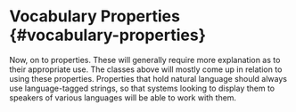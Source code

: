 # Vocabulary Properties {#vocabulary-properties}

Now, on to properties. These will generally require more explanation as to their appropriate use. The classes above will mostly come up in relation to using these properties. Properties that hold natural language should always use language-tagged strings, so that systems looking to display them to speakers of various languages will be able to work with them.